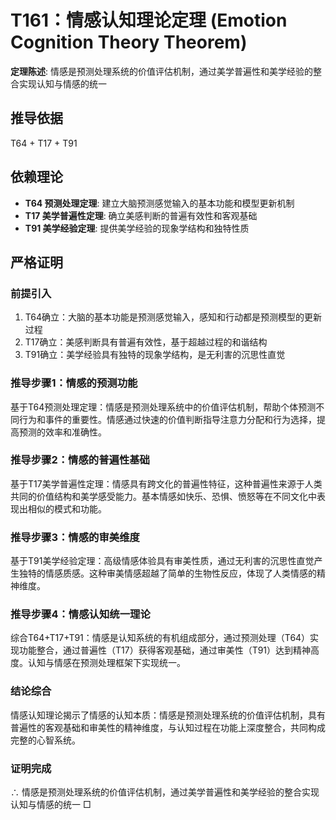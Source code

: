 # T161：情感认知理论定理 (Emotion Cognition Theory Theorem)

**定理陈述**: 情感是预测处理系统的价值评估机制，通过美学普遍性和美学经验的整合实现认知与情感的统一

## 推导依据
T64 + T17 + T91

## 依赖理论
- **T64 预测处理定理**: 建立大脑预测感觉输入的基本功能和模型更新机制
- **T17 美学普遍性定理**: 确立美感判断的普遍有效性和客观基础
- **T91 美学经验定理**: 提供美学经验的现象学结构和独特性质

## 严格证明

### 前提引入
1. T64确立：大脑的基本功能是预测感觉输入，感知和行动都是预测模型的更新过程
2. T17确立：美感判断具有普遍有效性，基于超越过程的和谐结构
3. T91确立：美学经验具有独特的现象学结构，是无利害的沉思性直觉

### 推导步骤1：情感的预测功能
基于T64预测处理定理：情感是预测处理系统中的价值评估机制，帮助个体预测不同行为和事件的重要性。情感通过快速的价值判断指导注意力分配和行为选择，提高预测的效率和准确性。

### 推导步骤2：情感的普遍性基础
基于T17美学普遍性定理：情感具有跨文化的普遍性特征，这种普遍性来源于人类共同的价值结构和美学感受能力。基本情感如快乐、恐惧、愤怒等在不同文化中表现出相似的模式和功能。

### 推导步骤3：情感的审美维度
基于T91美学经验定理：高级情感体验具有审美性质，通过无利害的沉思性直觉产生独特的情感质感。这种审美情感超越了简单的生物性反应，体现了人类情感的精神维度。

### 推导步骤4：情感认知统一理论
综合T64+T17+T91：情感是认知系统的有机组成部分，通过预测处理（T64）实现功能整合，通过普遍性（T17）获得客观基础，通过审美性（T91）达到精神高度。认知与情感在预测处理框架下实现统一。

### 结论综合
情感认知理论揭示了情感的认知本质：情感是预测处理系统的价值评估机制，具有普遍性的客观基础和审美性的精神维度，与认知过程在功能上深度整合，共同构成完整的心智系统。

### 证明完成
∴ 情感是预测处理系统的价值评估机制，通过美学普遍性和美学经验的整合实现认知与情感的统一 □